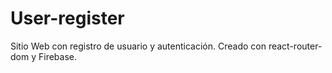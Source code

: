 # User-register
Sitio Web con registro de usuario y autenticación. Creado con react-router-dom y Firebase.

